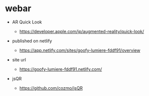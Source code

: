 # webar

- AR Quick Look
  - https://developer.apple.com/jp/augmented-reality/quick-look/

- published on netlify
  - https://app.netlify.com/sites/goofy-lumiere-fddf91/overview
  
- site url
  - https://goofy-lumiere-fddf91.netlify.com/

- jsQR
  -  https://github.com/cozmo/jsQR
